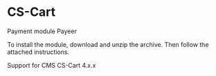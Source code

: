 CS-Cart
======
Payment module Payeer

To install the module, download and unzip the archive.
Then follow the attached instructions.

Support for CMS CS-Cart 4.x.x